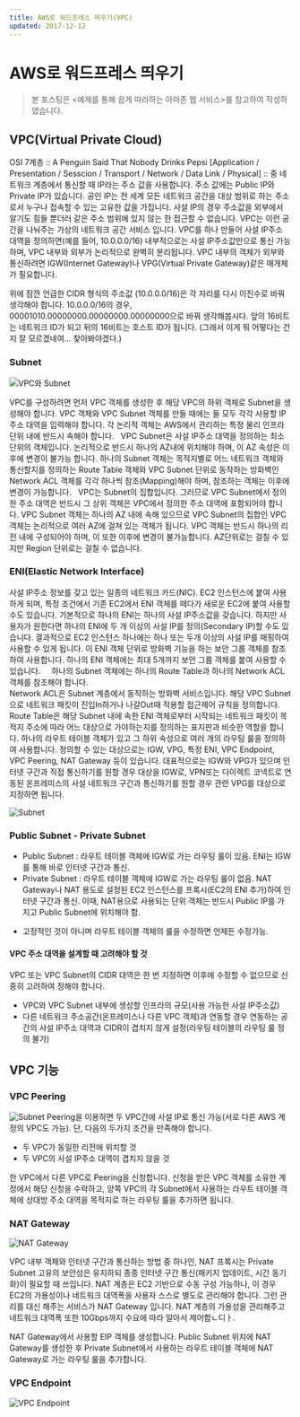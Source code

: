 ```yaml
---
title: AWS로 워드프레스 띄우기(VPC)
updated: 2017-12-12
---
```


# AWS로 워드프레스 띄우기

> 본 포스팅은 <예제를 통해 쉽게 따라하는 아마존 웹 서비스>를 참고하여 작성하였습니다.


## VPC(Virtual Private Cloud)

OSI 7계층 :: A Penguin Said That Nobody Drinks Pepsi [Application / Presentation / Sesscion / Transport / Network / Data Link / Physical] :: 중 네트워크 계층에서 통신할 때 IP라는 주소 값을 사용합니다. 주소 값에는 Public IP와 Private IP가 있습니다. 공인 IP는 전 세계 모든 네트워크 공간을 대상 범위로 하는 주소로서 누구나 접속할 수 있는 고유한 값을 가집니다. 사설 IP의 경우 주소값을 외부에서 알기도 힘들 뿐더러 같은 주소 범위에 있지 않는 한 접근할 수 없습니다. VPC는 이런 공간을 나눠주는 가상의 네트워크 공간 서비스 입니다. VPC를 하나 만들어 사설 IP주소 대역을 정의하면(예를 들어, 10.0.0.0/16) 내부적으로는 사설 IP주소값만으로 통신 가능하며, VPC 내부와 외부가 논리적으로 완벽히 분리됩니다. VPC 내부의 객체가 외부와 통신하려면 IGW(Internet Gateway)나 VPG(Virtual Private Gateway)같은 매개체가 필요합니다.   

위에 잠깐 언급한 CIDR 형식의 주소값 (10.0.0.0/16)은 각 자리를 다시 이진수로 바꿔 생각해야 합니다. 10.0.0.0/16의 경우, 00001010.00000000.00000000.00000000으로 바꿔 생각해봅시다. 앞의 16비트는 네트워크 ID가 되고 뒤의 16비트는 호스트 ID가 됩니다. 
(그래서 이게 뭐 어떻다는 건지 잘 모르겠네여... 찾아봐야겠다.)

### Subnet

![VPC와 Subnet](https://uselesscarrot.github.io/assets/aws-noob-vpc.png)

VPC를 구성하려면 먼저 VPC 객체를 생성한 후 해당 VPC의 하위 객체로 Subnet을 생성해야 합니다. VPC 객체와 VPC Subnet 객체를 만들 때에는 둘 모두 각각 사용할 IP주소 대역을 입력해야 합니다. 각 논리적 객체는 AWS에서 관리하는 특정 물리 인프라 단위 내에 반드시 속해야 합니다.   
VPC Subnet은 사설 IP주소 대역을 정의하는 최소 단위의 객체입니다. 논리적으로 반드시 하나의 AZ내에 위치해야 하며, 이 AZ 속성은 이후에 변경이 불가능 합니다. 하나의 Subnet 객체는 목적지별로 어느 네트워크 객체와 통신할지를 정의하는 Route Table 객체와 VPC Subnet 단위로 동작하는 방화벽인 Network ACL 객체를 각각 하나씩 참조(Mapping)해야 하며, 참조하는 객체는 이후에 변경이 가능합니다.   
VPC는 Subnet의 집합입니다. 그러므로 VPC Subnet에서 정의한 주소 대역은 반드시 그 상위 객체은 VPC에서 정의한 주소 대역에 포함되어야 합니다. VPC Subnet 객체는 하나의 AZ 내에 속해 있으므로 VPC Subnet의 집합인 VPC 객체는 논리적으로 여러 AZ에 걸쳐 있는 객체가 됩니다. VPC 객체는 반드시 하나의 리전 내에 구성되어야 하며, 이 또한 이후에 변경이 불가능합니다. AZ단위로는 걸칠 수 있지만 Region 단위로는 걸칠 수 없습니다.   

### ENI(Elastic Network Interface)
사설 IP주소 정보를 갖고 있는 일종의 네트워크 카드(NIC). EC2 인스턴스에 붙여 사용하게 되며, 특정 조건에서 기존 EC2에서 ENI 객체를 떼다가 새로운 EC2에 붙여 사용할 수도 있습니다. 기본적으로 하나의 ENI는 하나의 사설 IP주소값을 갖습니다. 하지만 사용자가 원한다면 하나의 ENI에 두 개 이상의 사설 IP를 정의(Secondary IP)할 수도 있습니다. 결과적으로 EC2 인스턴스 하나에는 하나 또는 두개 이상의 사설 IP를 매핑하여 사용할 수 있게 됩니다. 이 ENI 객체 단위로 방화벽 기능을 하는 보안 그룹 객체를 참조하여 사용합니다. 하나의 ENI 객체에는 최대 5개까지 보안 그룹 객체를 붙여 사용할 수 있습니다. 
   
하나의 Subnet 객체에는 하나의 Route Table과 하나의 Network ACL 객체를 참조해야 합니다.   
Network ACL은 Subnet 계층에서 동작하는 방화벽 서비스입니다. 해당 VPC Subnet으로 네트워크 패킷이 진입In하거나 나갈Out때 적용할 접근제어 규칙을 정의합니다.   
Route Table은 해당 Subnet 내에 속한 ENI 객체로부터 시작되는 네트워크 패킷이 목적지 주소에 따라 어느 대상으로 가야하는지를 정의하는 표지판과 비슷한 역할을 합니다. 하나의 라우트 테이블 객체가 있고 그 하위 속성으로 여러 개의 라우팅 룰을 정의하여 사용합니다. 정의할 수 있는 대상으로는 IGW, VPG, 특정 ENI, VPC Endpoint, VPC Peering, NAT Gateway 등이 있습니다. 대표적으로는 IGW와 VPG가 있으며 인터넷 구간과 직접 통신하기를 원할 경우 대상을 IGW로, VPN또는 다이렉트 코넥트로 연동된 온프레미스의 사설 네트워크 구간과 통신하기를 원할 경우 관련 VPG를 대상으로 지정하면 됩니다.

![Subnet](https://uselesscarrot.github.io/assets/aws-noob-vpcsubnet.png)

### Public Subnet - Private Subnet
* Public Subnet : 라우트 테이블 객체에 IGW로 가는 라우팅 룰이 있음. ENI는 IGW를 통해 바로 인터넷 구간과 통신.
* Private Subnet : 라우트 테이블 객체에 IGW로 가는 라우팅 룰이 없음. NAT Gateway나 NAT 용도로 설정된 EC2 인스턴스를 프록시(EC2의 ENI 추가)하여 인터넷 구간과 통신. 이때, NAT용으로 사용되는 단위 객체는 반드시 Public IP를 가지고 Public Subnet에 위치해야 함.
- 고정적인 것이 아니며 라우트 테이블 객체의 룰을 수정하면 언제든 수정가능.

#### VPC 주소 대역을 설계할 때 고려해야 할 것   
VPC 또는 VPC Subnet의 CIDR 대역은 한 번 지정하면 이후에 수정할 수 없으므로 신중히 고려하여 정해야 합니다. 
 * VPC와 VPC Subnet 내부에 생성할 인프라의 규모(사용 가능한 사설 IP주소값)
 * 다른 네트워크 주소공간(온프레미스나 다른 VPC 객체)과 연동할 경우 연동하는 공간의 사설 IP주소 대역과 CIDR이 겹치지 않게 설정(라우팅 테이블의 라우팅 룰 정의 불가)
 
## VPC 기능
### VPC Peering
![Subnet](https://uselesscarrot.github.io/assets/aws-noob-vpcpeering.png)
Peering을 이용하면 두 VPC간에 사설 IP로 통신 가능(서로 다른 AWS 계정의 VPC도 가능). 단, 다음의 두가지 조건을 만족해야 합니다.
* 두 VPC가 동일한 리전에 위치할 것
* 두 VPC의 사설 IP주소 대역이 겹치지 않을 것

한 VPC에서 다른 VPC로 Peering을 신청합니다. 신청을 받은 VPC 객체를 소유한 계정에서 해당 신청을 수락하고, 양쪽 VPC의 각 Subnet에서 사용하는 라우트 테이블 객체에 상대방 주소 대역을 목적지로 하는 라우팅 룰을 추가하면 됩니다.

### NAT Gateway

![NAT Gateway](https://uselesscarrot.github.io/assets/aws-noob-NAT.png)

VPC 내부 객체와 인터넷 구간과 통신하는 방법 중 하나인, NAT 프록시는 Private Subnet 고유의 보안성은 유지하되 종종 인터넷 구간 통신(패키지 업데이트, 시간 동기화)이 필요할 때 쓰입니다. NAT 계층은 EC2 기반으로 수동 구성 가능하나, 이 경우 EC2의 가용성이나 네트워크 대역폭을 사용자 스스로 별도로 관리해야 합니다. 그런 관리를 대신 해주는 서비스가 NAT Gateway 입니다. NAT 계층의 가용성을 관리해주고 네트워크 대역폭 또한 10Gbps까지 수요에 따라 알아서 제어합ㄴ디ㅏ.

NAT Gateway에서 사용할 EIP 객체를 생성합니다. Public Subnet 위치에 NAT Gateway를 생성한 후 Private Subnet에서 사용하는 라우트 테이블 객체에 NAT Gateway로 가는 라우팅 룰을 추가합니다.


### VPC Endpoint
![VPC Endpoint](https://uselesscarrot.github.io/assets/aws-noob-vpcendpoint.png)


